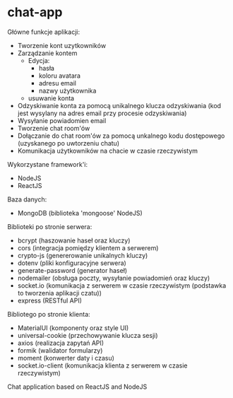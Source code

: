 # chat-app

Główne funkcje aplikacji:
- Tworzenie kont uzytkowników 
- Zarządzanie kontem 
  - Edycja:
    - hasła
    - koloru avatara
    - adresu email
    - nazwy użytkownika
  - usuwanie konta
- Odzyskiwanie konta za pomocą unikalnego klucza odzyskiwania (kod jest wysylany na adres email przy procesie odzyskiwania)
- Wysyłanie powiadomien email
- Tworzenie chat room'ów 
- Dołączanie do chat room'ów za pomocą unkalnego kodu dostępowego (uzyskanego po uwtorzeniu chatu)
- Komunikacja użytkowników na chacie w czasie rzeczywistym

Wykorzystane framework'i:
- NodeJS
- ReactJS

Baza danych:
- MongoDB (biblioteka 'mongoose' NodeJS)

Biblioteki po stronie serwera:
- bcrypt (haszowanie haseł oraz kluczy)
- cors (integracja pomiędzy klientem a serwerem)
- crypto-js (genererowanie unikalnych kluczy)
- dotenv (pliki konfiguracyjne serwera)
- generate-password (generator haseł)
- nodemailer (obsługa poczty, wysyłanie powiadomień oraz kluczy)
- socket.io (komunikacja z serwerem w czasie rzeczywistym (podstawka to tworzenia aplikacji czatu))
- express (RESTful API)

Bibliotego po stronie klienta:
- MaterialUI (komponenty oraz style UI)
- universal-cookie (przechowywanie klucza sesji)
- axios (realizacja zapytań API)
- formik (walidator formularzy)
- moment (konwerter daty i czasu)
- socket.io-client (komunikacja klienta z serwerem w czasie rzeczywistym)




Chat application based on ReactJS and NodeJS
